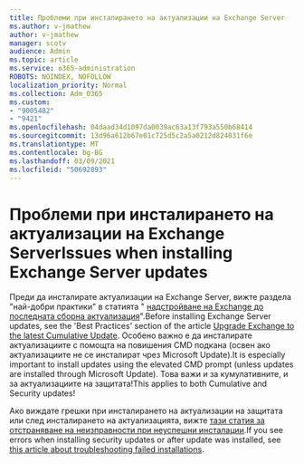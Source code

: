 ```yaml
---
title: Проблеми при инсталирането на актуализации на Exchange Server
ms.author: v-jmathew
author: v-jmathew
manager: scotv
audience: Admin
ms.topic: article
ms.service: o365-administration
ROBOTS: NOINDEX, NOFOLLOW
localization_priority: Normal
ms.collection: Adm_O365
ms.custom:
- "9005482"
- "9421"
ms.openlocfilehash: 04daad34d1097da0039ac63a13f793a550b68414
ms.sourcegitcommit: 13d96a612b67e01c725d5c2a5a0212d824031f6e
ms.translationtype: MT
ms.contentlocale: bg-BG
ms.lasthandoff: 03/09/2021
ms.locfileid: "50692893"
---
```

# <a name="issues-when-installing-exchange-server-updates"></a><span data-ttu-id="9cf20-102">Проблеми при инсталирането на актуализации на Exchange Server</span><span class="sxs-lookup"><span data-stu-id="9cf20-102">Issues when installing Exchange Server updates</span></span>

<span data-ttu-id="9cf20-103">Преди да инсталирате актуализации на Exchange Server, вижте раздела "най-добри практики" в статията " [надстройване на Exchange до последната сборна актуализация](https://docs.microsoft.com/Exchange/plan-and-deploy/install-cumulative-updates)".</span><span class="sxs-lookup"><span data-stu-id="9cf20-103">Before installing Exchange Server updates, see the 'Best Practices' section of the article [Upgrade Exchange to the latest Cumulative Update](https://docs.microsoft.com/Exchange/plan-and-deploy/install-cumulative-updates).</span></span> <span data-ttu-id="9cf20-104">Особено важно е да инсталирате актуализациите с помощта на повишения CMD подкана (освен ако актуализациите не се инсталират чрез Microsoft Update).</span><span class="sxs-lookup"><span data-stu-id="9cf20-104">It is especially important to install updates using the elevated CMD prompt (unless updates are installed through Microsoft Update).</span></span> <span data-ttu-id="9cf20-105">Това важи и за кумулативните, и за актуализациите на защитата!</span><span class="sxs-lookup"><span data-stu-id="9cf20-105">This applies to both Cumulative and Security updates!</span></span>

<span data-ttu-id="9cf20-106">Ако виждате грешки при инсталирането на актуализации на защитата или след инсталирането на актуализацията, вижте [тази статия за отстраняване на неизправности при неуспешни инсталации](https://aka.ms/exupdatefaq).</span><span class="sxs-lookup"><span data-stu-id="9cf20-106">If you see errors when installing security updates or after update was installed, see [this article about troubleshooting failed installations](https://aka.ms/exupdatefaq).</span></span>
